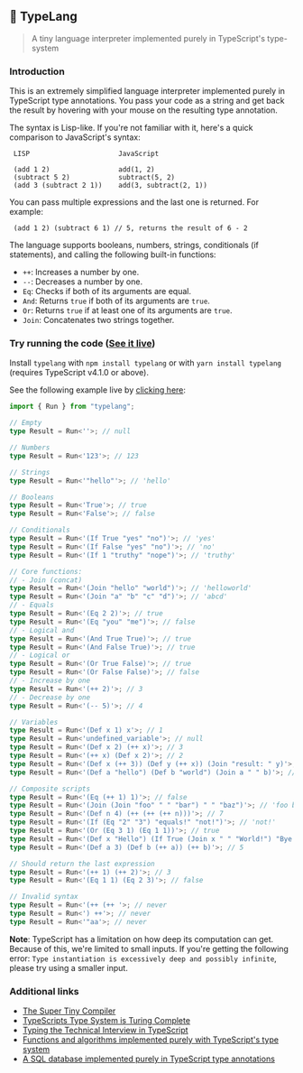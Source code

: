 ## 🌳 TypeLang

> A tiny language interpreter implemented purely in TypeScript's type-system

### Introduction

This is an extremely simplified language interpreter implemented purely in TypeScript type annotations. You pass your code as a string and get back the result by hovering with your mouse on the resulting type annotation.

The syntax is Lisp-like. If you're not familiar with it, here's a quick comparison to JavaScript's syntax:

```
 LISP                      JavaScript

 (add 1 2)                 add(1, 2)
 (subtract 5 2)            subtract(5, 2)
 (add 3 (subtract 2 1))    add(3, subtract(2, 1))
```

You can pass multiple expressions and the last one is returned. For example:

```
 (add 1 2) (subtract 6 1) // 5, returns the result of 6 - 2
```

The language supports booleans, numbers, strings, conditionals (if statements), and calling the following built-in functions:

- `++`: Increases a number by one.
- `--`: Decreases a number by one.
- `Eq`: Checks if both of its arguments are equal.
- `And`: Returns `true` if both of its arguments are `true`.
- `Or`: Returns `true` if at least one of its arguments are `true`.
- `Join`: Concatenates two strings together.

### Try running the code ([See it live]())

Install `typelang` with `npm install typelang` or with `yarn install typelang` (requires TypeScript v4.1.0 or above).

See the following example live by [clicking here]():

```typescript
import { Run } from "typelang";

// Empty
type Result = Run<''>; // null

// Numbers
type Result = Run<'123'>; // 123

// Strings
type Result = Run<'"hello"'>; // 'hello'

// Booleans
type Result = Run<'True'>; // true
type Result = Run<'False'>; // false

// Conditionals
type Result = Run<'(If True "yes" "no")'>; // 'yes'
type Result = Run<'(If False "yes" "no")'>; // 'no'
type Result = Run<'(If 1 "truthy" "nope")'>; // 'truthy'

// Core functions:
// - Join (concat)
type Result = Run<'(Join "hello" "world")'>; // 'helloworld'
type Result = Run<'(Join "a" "b" "c" "d")'>; // 'abcd'
// - Equals
type Result = Run<'(Eq 2 2)'>; // true
type Result = Run<'(Eq "you" "me")'>; // false
// - Logical and
type Result = Run<'(And True True)'>; // true
type Result = Run<'(And False True)'>; // true
// - Logical or
type Result = Run<'(Or True False)'>; // true
type Result = Run<'(Or False False)'>; // false
// - Increase by one
type Result = Run<'(++ 2)'>; // 3
// - Decrease by one
type Result = Run<'(-- 5)'>; // 4

// Variables
type Result = Run<'(Def x 1) x'>; // 1
type Result = Run<'undefined_variable'>; // null
type Result = Run<'(Def x 2) (++ x)'>; // 3
type Result = Run<'(++ x) (Def x 2)'>; // 2
type Result = Run<'(Def x (++ 3)) (Def y (++ x)) (Join "result: " y)'>; // 'result: 5'
type Result = Run<'(Def a "hello") (Def b "world") (Join a " " b)'>; // 'hello world'

// Composite scripts
type Result = Run<'(Eq (++ 1) 1)'>; // false
type Result = Run<'(Join (Join "foo" " " "bar") " " "baz")'>; // 'foo bar baz'
type Result = Run<'(Def n 4) (++ (++ (++ n)))'>; // 7
type Result = Run<'(If (Eq "2" "3") "equals!" "not!")'>; // 'not!'
type Result = Run<'(Or (Eq 3 1) (Eq 1 1))'>; // true
type Result = Run<'(Def x "Hello") (If True (Join x " " "World!") "Bye!")'>; // 'Hello World!'
type Result = Run<'(Def a 3) (Def b (++ a)) (++ b)'>; // 5

// Should return the last expression
type Result = Run<'(++ 1) (++ 2)'>; // 3
type Result = Run<'(Eq 1 1) (Eq 2 3)'>; // false

// Invalid syntax
type Result = Run<'(++ (++ '>; // never
type Result = Run<') ++'>; // never
type Result = Run<'"aa'>; // never
```

**Note**: TypeScript has a limitation on how deep its computation can get. Because of this, we're limited to small inputs. If you're getting the following error: `Type instantiation is excessively deep and possibly infinite`, please try using a smaller input.

### Additional links

- [The Super Tiny Compiler](https://github.com/jamiebuilds/the-super-tiny-compiler)
- [TypeScripts Type System is Turing Complete](https://github.com/microsoft/TypeScript/issues/14833)
- [Typing the Technical Interview in TypeScript](https://gal.hagever.com/posts/typing-the-technical-interview-in-typescript/)
- [Functions and algorithms implemented purely with TypeScript's type system](https://github.com/ronami/meta-typing)
- [A SQL database implemented purely in TypeScript type annotations](https://github.com/codemix/ts-sql)
